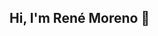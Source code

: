 ## Hi, I'm René Moreno 👋

<!--
**ReneMoreno1193/ReneMoreno1193** 

About Me:
⌨️ Full Stack Developer Java
👨‍🏫 
✨Valparaíso, Chile
🌱 always learning
💻 Technology
💬 How to reach me rene.igmove@gmail.com


-
